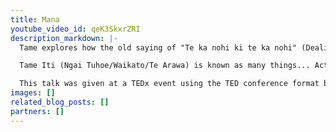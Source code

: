 ```yaml
---
title: Mana
youtube_video_id: qeK3SkxrZRI
description_markdown: |-
  Tame explores how the old saying of "Te ka nohi ki te ka nohi" (Dealing with it eye to eye) creates a far more productive space for open dialogue around any issue.

  Tame Iti (Ngai Tuhoe/Waikato/Te Arawa) is known as many things... Activist, Artist, Terrorist and Cyclist. Literally wearing his Tuhoe heritage on his face, Iti is hard to miss in a crowd despite being just 5ft 4" tall. His 40 year history of controversial and theatrical displays of political expression have included pitching a tent on parliament grounds and calling it the Maori embassy, shooting a national flag in front of government officials and the curious spate of public meetings where he appeared with a ladder so as to speak eye to eye with officials who were seated on stage. Iti explores how the old saying of "Te ka nohi ki te ka nohi" (Dealing with it eye to eye) creates a far more productive space for open dialogue around any issue. "No one can tell you that you are not important and your experience does not matter and if they do... I challenge them to say it to your face... where they can see your eyes and feel your breath."

  This talk was given at a TEDx event using the TED conference format but independently organized by a local community. Learn more at http://ted.com/tedx
images: []
related_blog_posts: []
partners: []
---
```

